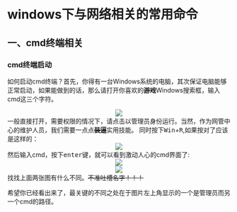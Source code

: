 # windows下与网络相关的常用命令
## 一、cmd终端相关  
### cmd终端启动  
如何启动cmd终端？首先，你得有一台Windows系统的电脑，其次保证电脑能够正常启动，如果能做到的话，那么请打开你喜欢的<del><b>游戏</b></del>Windows搜索框，输入cmd这三个字符。
<center><img src="https://wx1.sbimg.cn/2020/09/17/G2tMh.png"></center>  
一般直接打开，需要权限的情况下，请点击以管理员身份运行。当然，作为网管中心的维护人员，我们需要一点点<del><b>装逼</b></del>实用技能。
同时按下<kbd>Win</kbd>+<kbd>R</kbd>,如果按对了应该是这样的：  
<center><img src="https://wx2.sbimg.cn/2020/09/17/G27VR.png"></center>
然后输入cmd，按下<kbd>enter</kbd>键，就可以看到激动人心的cmd界面了:  
<center><img src="https://wx1.sbimg.cn/2020/09/17/G2K6I.png"></center>
<center><img src="https://wx2.sbimg.cn/2020/09/17/G2YlG.png"></center>
找找上面两张图有什么不同。<del>不准吐槽名字！！！</del>    

希望你已经看出来了，最关键的不同之处在于图片左上角显示的一个是管理员而另一个cmd的路径。  


